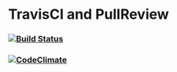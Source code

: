 # TravisCI and PullReview
### [![Build Status](https://travis-ci.org/matDobek/geoMMO_server.svg?branch=master)](https://travis-ci.org/matDobek/geoMMO_server)
### [![CodeClimate](https://codeclimate.com/github/matDobek/geoMMO_server/badges/gpa.svg)](https://codeclimate.com/github/matDobek/geoMMO_server)

